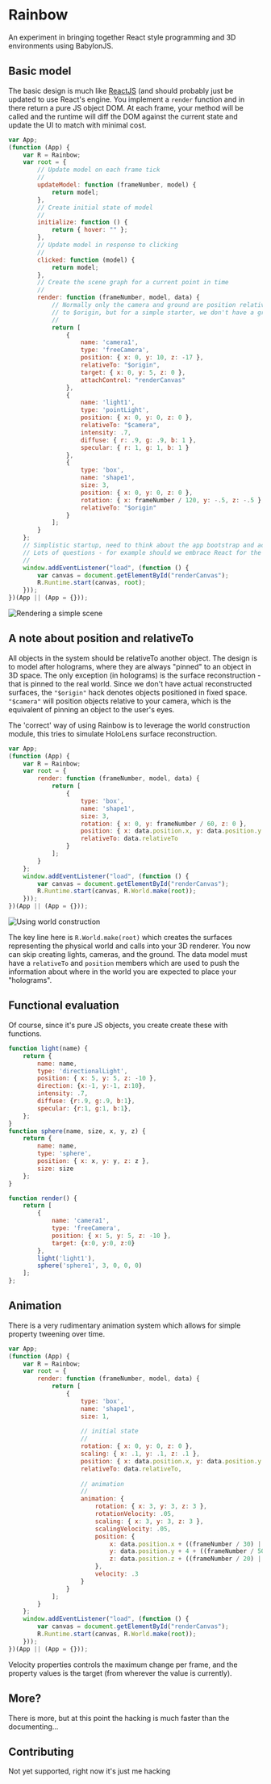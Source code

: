 # Rainbow
An experiment in bringing together React style programming and 3D environments using BabylonJS.

## Basic model
The basic design is much like [ReactJS](https://github.com/reactjs) (and should 
probably just be updated to use React's engine. You implement a `render` function
and in there return a pure JS object DOM. At each frame, your method will be called
and the runtime will diff the DOM against the current state and update the UI to
match with minimal cost. 

```js
var App;
(function (App) {
    var R = Rainbow;
    var root = {
        // Update model on each frame tick
        // 
        updateModel: function (frameNumber, model) {
            return model;
        },
        // Create initial state of model
        // 
        initialize: function () {
            return { hover: "" };
        },
        // Update model in response to clicking
        // 
        clicked: function (model) {
            return model;
        },
        // Create the scene graph for a current point in time
        //    
        render: function (frameNumber, model, data) {
            // Normally only the camera and ground are position relative
            // to $origin, but for a simple starter, we don't have a ground
            //
            return [
                {
                    name: 'camera1',
                    type: 'freeCamera',
                    position: { x: 0, y: 10, z: -17 },
                    relativeTo: "$origin",
                    target: { x: 0, y: 5, z: 0 },
                    attachControl: "renderCanvas"
                },
                {
                    name: 'light1',
                    type: 'pointLight',
                    position: { x: 0, y: 0, z: 0 },
                    relativeTo: "$camera",
                    intensity: .7,
                    diffuse: { r: .9, g: .9, b: 1 },
                    specular: { r: 1, g: 1, b: 1 }
                },
                {
                    type: 'box',
                    name: 'shape1',
                    size: 3,
                    position: { x: 0, y: 0, z: 0 },
                    rotation: { x: frameNumber / 120, y: -.5, z: -.5 },
                    relativeTo: "$origin"
                }
            ];
        }
    };
    // Simplistic startup, need to think about the app bootstrap and actual app model.
    // Lots of questions - for example should we embrace React for the HTML UI and just go all in?
    //
    window.addEventListener("load", (function () {
        var canvas = document.getElementById("renderCanvas");
        R.Runtime.start(canvas, root);
    }));
})(App || (App = {}));

```
![Rendering a simple scene](readme_preview.jpg "Rendering a simple scene")

## A note about position and relativeTo
All objects in the system should be relativeTo another object. The design is to model
after holograms, where they are always "pinned" to an object in 3D space. The only exception
(in holograms) is the surface reconstruction - that is pinned to the real world. Since
we don't have actual reconstructed surfaces, the `"$origin"` hack denotes objects positioned in
fixed space. `"$camera"` will position objects relative to your camera, which is the equivalent 
of pinning an object to the user's eyes.

The 'correct' way of using Rainbow is to leverage the world construction module, this tries 
to simulate HoloLens surface reconstruction.

```js
var App;
(function (App) {
    var R = Rainbow;
    var root = {
        render: function (frameNumber, model, data) {
            return [
                {
                    type: 'box',
                    name: 'shape1',
                    size: 3,
                    rotation: { x: 0, y: frameNumber / 60, z: 0 },
                    position: { x: data.position.x, y: data.position.y + 2, z: data.position.z },
                    relativeTo: data.relativeTo
                }
            ];
        }
    };
    window.addEventListener("load", (function () {
        var canvas = document.getElementById("renderCanvas");
        R.Runtime.start(canvas, R.World.make(root));
    }));
})(App || (App = {}));
```
![Using world construction](readme_intro_preview.jpg "Using world construction")

The key line here is `R.World.make(root)` which creates the surfaces representing the physical world
and calls into your 3D renderer. You now can skip creating lights, cameras, and the ground. The data
model must have a `relativeTo` and `position` members which are used to push the information about
where in the world you are expected to place your "holograms".


## Functional evaluation
Of course, since it's pure JS objects, you create create these with functions.

```js
function light(name) {
    return {
        name: name,
        type: 'directionalLight',
        position: { x: 5, y: 5, z: -10 },
        direction: {x:-1, y:-1, z:10},
        intensity: .7,
        diffuse: {r:.9, g:.9, b:1},
        specular: {r:1, g:1, b:1},
    };
}
function sphere(name, size, x, y, z) {
    return {
        name: name,
        type: 'sphere',
        position: { x: x, y: y, z: z },
        size: size
    };
}

function render() {
    return [
        {
            name: 'camera1',
            type: 'freeCamera',
            position: { x: 5, y: 5, z: -10 },
            target: {x:0, y:0, z:0}
        },
        light('light1'),
        sphere('sphere1', 3, 0, 0, 0) 
    ];
};
```

## Animation
There is a very rudimentary animation system which allows for simple property tweening over time.

```js
var App;
(function (App) {
    var R = Rainbow;
    var root = {
        render: function (frameNumber, model, data) {
            return [
                {
                    type: 'box',
                    name: 'shape1',
                    size: 1,
                    
                    // initial state
                    //
                    rotation: { x: 0, y: 0, z: 0 },
                    scaling: { x: .1, y: .1, z: .1 },
                    position: { x: data.position.x, y: data.position.y + 2, z: data.position.z },
                    relativeTo: data.relativeTo,
                    
                    // animation
                    //
                    animation: {
                        rotation: { x: 3, y: 3, z: 3 },
                        rotationVelocity: .05,
                        scaling: { x: 3, y: 3, z: 3 },
                        scalingVelocity: .05,
                        position: {
                            x: data.position.x + ((frameNumber / 30) | 0) % 10,
                            y: data.position.y + 4 + ((frameNumber / 50) | 0) % 3,
                            z: data.position.z + ((frameNumber / 20) | 0) % 10
                        },
                        velocity: .3
                    }
                }
            ];
        }
    };
    window.addEventListener("load", (function () {
        var canvas = document.getElementById("renderCanvas");
        R.Runtime.start(canvas, R.World.make(root));
    }));
})(App || (App = {}));
```    

Velocity properties controls the maximum change per frame, and the property values is the target 
(from wherever the value is currently).


## More?
There is more, but at this point the hacking is much faster than the documenting... 

## Contributing
Not yet supported, right now it's just me hacking


